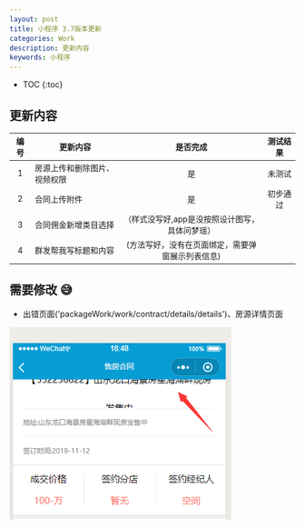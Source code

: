 ```yaml
---
layout: post
title: 小程序 3.7版本更新
categories: Work
description: 更新内容
keywords: 小程序
---
```


* TOC
{:toc}
## 更新内容

| 编号 | 更新内容                     |                     是否完成                     | 测试结果 |
| :--: | ---------------------------- | :----------------------------------------------: | :------: |
|  1   | 房源上传和删除图片、视频权限 |                        是                        |  未测试  |
|  2   | 合同上传附件                 |                        是                        | 初步通过 |
|  3   | 合同佣金新增类目选择         |  （样式没写好,app是没按照设计图写，具体问梦瑶）  |          |
|  4   | 群发帮我写标题和内容         | (方法写好，没有在页面绑定，需要弹窗展示列表信息) |          |



## 需要修改  :sweat_smile:

- 出错页面('packageWork/work/contract/details/details')、房源详情页面

<!-- 想了想  图床和文档还是分开吧 -->
!['合同详情页'](https://raw.githubusercontent.com/ylq1994/PicBed/master/daily/20191112184858_err.png)

  
